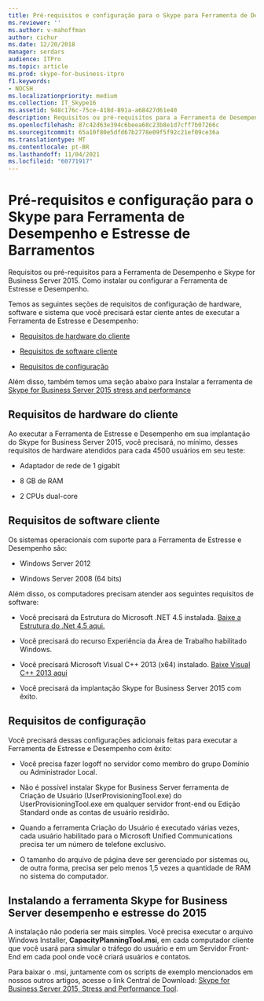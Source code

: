 ```yaml
---
title: Pré-requisitos e configuração para o Skype para Ferramenta de Desempenho e Estresse de Barramentos
ms.reviewer: ''
ms.author: v-mahoffman
author: cichur
ms.date: 12/20/2018
manager: serdars
audience: ITPro
ms.topic: article
ms.prod: skype-for-business-itpro
f1.keywords:
- NOCSH
ms.localizationpriority: medium
ms.collection: IT_Skype16
ms.assetid: 948c176c-75ce-418d-891a-a68427d61e40
description: Requisitos ou pré-requisitos para a Ferramenta de Desempenho e Skype for Business Server 2015. Como instalar ou configurar a Ferramenta de Estresse e Desempenho.
ms.openlocfilehash: 87c42d63e394c6beea68c23b8e1d7cff7b07266c
ms.sourcegitcommit: 65a10f80e5dfd67b2778e09f5f92c21ef09ce36a
ms.translationtype: MT
ms.contentlocale: pt-BR
ms.lasthandoff: 11/04/2021
ms.locfileid: "60771917"
---
```

# <a name="prerequisites-and-setup-for-the-skype-for-busines-stress-and-performance-tool"></a>Pré-requisitos e configuração para o Skype para Ferramenta de Desempenho e Estresse de Barramentos
 
Requisitos ou pré-requisitos para a Ferramenta de Desempenho e Skype for Business Server 2015. Como instalar ou configurar a Ferramenta de Estresse e Desempenho.
  
Temos as seguintes seções de requisitos de configuração de hardware, software e sistema que você precisará estar ciente antes de executar a Ferramenta de Estresse e Desempenho:
  
- [Requisitos de hardware do cliente](prerequisites-and-setup.md#ClientHardwareReqs)
    
- [Requisitos de software cliente](prerequisites-and-setup.md#ClientSoftwareReqs)
    
- [Requisitos de configuração](prerequisites-and-setup.md#ConfigReqs)
    
Além disso, também temos uma seção abaixo para Instalar a ferramenta de [Skype for Business Server 2015 stress and performance](prerequisites-and-setup.md#Installing)
  
## <a name="client-hardware-requirements"></a>Requisitos de hardware do cliente
<a name="ClientHardwareReqs"> </a>

Ao executar a Ferramenta de Estresse e Desempenho em sua implantação do Skype for Business Server 2015, você precisará, no mínimo, desses requisitos de hardware atendidos para cada 4500 usuários em seu teste:
  
- Adaptador de rede de 1 gigabit
    
- 8 GB de RAM
    
- 2 CPUs dual-core
    
## <a name="client-software-requirements"></a>Requisitos de software cliente
<a name="ClientSoftwareReqs"> </a>

Os sistemas operacionais com suporte para a Ferramenta de Estresse e Desempenho são:
  
- Windows Server 2012
    
- Windows Server 2008 (64 bits)
    
Além disso, os computadores precisam atender aos seguintes requisitos de software:
  
- Você precisará da Estrutura do Microsoft .NET 4.5 instalada. [Baixe a Estrutura do .Net 4.5 aqui.](https://www.microsoft.com/download/details.aspx?id=30653)
    
- Você precisará do recurso Experiência da Área de Trabalho habilitado Windows.
    
- Você precisará Microsoft Visual C++ 2013 (x64) instalado. [Baixe Visual C++ 2013 aqui](https://www.microsoft.com/download/details.aspx?id=40784)
    
- Você precisará da implantação Skype for Business Server 2015 com êxito.
    
## <a name="configuration-requirements"></a>Requisitos de configuração
<a name="ConfigReqs"> </a>

Você precisará dessas configurações adicionais feitas para executar a Ferramenta de Estresse e Desempenho com êxito:
  
- Você precisa fazer logoff no servidor como membro do grupo Domínio ou Administrador Local.
    
- Não é possível instalar Skype for Business Server ferramenta de Criação de Usuário (UserProvisioningTool.exe) do UserProvisioningTool.exe em qualquer servidor front-end ou Edição Standard onde as contas de usuário residirão.
    
- Quando a ferramenta Criação do Usuário é executado várias vezes, cada usuário habilitado para o Microsoft Unified Communications precisa ter um número de telefone exclusivo.
    
- O tamanho do arquivo de página deve ser gerenciado por sistemas ou, de outra forma, precisa ser pelo menos 1,5 vezes a quantidade de RAM no sistema do computador.
    
## <a name="installing-the-skype-for-business-server-2015-stress-and-performance-tool"></a>Instalando a ferramenta Skype for Business Server desempenho e estresse do 2015
<a name="Installing"> </a>

A instalação não poderia ser mais simples. Você precisa executar o arquivo Windows Installer, **CapacityPlanningTool.msi**, em cada computador cliente que você usará para simular o tráfego do usuário e em um Servidor Front-End em cada pool onde você criará usuários e contatos.
  
Para baixar o .msi, juntamente com os scripts de exemplo mencionados em nossos outros artigos, acesse o link Central de Download: [Skype for Business Server 2015, Stress and Performance Tool](https://www.microsoft.com/download/details.aspx?id=50367).
  

